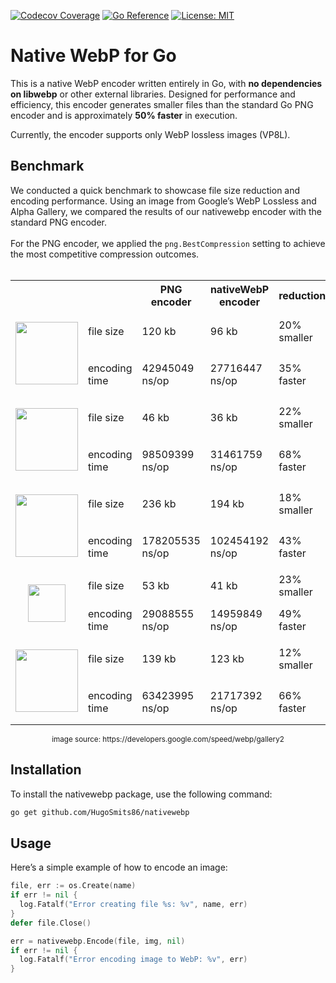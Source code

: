 [![Codecov Coverage](https://codecov.io/gh/HugoSmits86/nativewebp/branch/main/graph/badge.svg)](https://codecov.io/gh/HugoSmits86/nativewebp)
[![Go Reference](https://pkg.go.dev/badge/github.com/HugoSmits86/nativewebp.svg)](https://pkg.go.dev/github.com/HugoSmits86/nativewebp)
[![License: MIT](https://img.shields.io/badge/License-MIT-yellow.svg)](https://opensource.org/licenses/MIT)

# Native WebP for Go

This is a native WebP encoder written entirely in Go, with **no dependencies on libwebp** or other external libraries. Designed for performance and efficiency, this encoder generates smaller files than the standard Go PNG encoder and is approximately **50% faster** in execution.

Currently, the encoder supports only WebP lossless images (VP8L).

## Benchmark

We conducted a quick benchmark to showcase file size reduction and encoding performance. Using an image from Google’s WebP Lossless and Alpha Gallery, we compared the results of our nativewebp encoder with the standard PNG encoder. <br/><br/>
For the PNG encoder, we applied the `png.BestCompression` setting to achieve the most competitive compression outcomes.
<br/><br/>

<table align="center">
  <tr>
    <th></th>
    <th></th>
    <th>PNG encoder</th>
    <th>nativeWebP encoder</th>
    <th>reduction</th>
  </tr>
  <tr>
    <td rowspan="2" height="110px"><p align="center"><img src="https://www.gstatic.com/webp/gallery3/1.png" height="100px"></p></td>
    <td>file size</td>
    <td>120 kb</td>
    <td>96 kb</td>
    <td>20% smaller</td>
  </tr>
  <tr>
    <td>encoding time</td>
    <td>42945049 ns/op</td>
    <td>27716447 ns/op</td>
    <td>35% faster</td>
  </tr>
  <tr>
    <td rowspan="2" height="110px"><p align="center"><img src="https://www.gstatic.com/webp/gallery3/2.png" height="100px"></p></td>
    <td>file size</td>
    <td>46 kb</td>
    <td>36 kb</td>
    <td>22% smaller</td>
  </tr>
  <tr>
    <td>encoding time</td>
    <td>98509399 ns/op</td>
    <td>31461759 ns/op</td>
    <td>68% faster</td>
  </tr>
  <tr>
    <td rowspan="2" height="110px"><p align="center"><img src="https://www.gstatic.com/webp/gallery3/3.png" height="100px"></p></td>
    <td>file size</td>
    <td>236 kb</td>
    <td>194 kb</td>
    <td>18% smaller</td>
  </tr>
  <tr>
    <td>encoding time</td>
    <td>178205535 ns/op</td>
    <td>102454192 ns/op</td>
    <td>43% faster</td>
  </tr>
  <tr>
    <td rowspan="2" height="110px"><p align="center"><img src="https://www.gstatic.com/webp/gallery3/4.png" height="60px"></p></td>
    <td>file size</td>
    <td>53 kb</td>
    <td>41 kb</td>
    <td>23% smaller</td>
  </tr>
  <tr>
    <td>encoding time</td>
    <td>29088555 ns/op</td>
    <td>14959849 ns/op</td>
    <td>49% faster</td>
  </tr>
  <tr>
    <td rowspan="2" height="110px"><p align="center"><img src="https://www.gstatic.com/webp/gallery3/5.png" height="100px"></p></td>
    <td>file size</td>
    <td>139 kb</td>
    <td>123 kb</td>
    <td>12% smaller</td>
  </tr>
  <tr>
    <td>encoding time</td>
    <td>63423995 ns/op</td>
    <td>21717392 ns/op</td>
    <td>66% faster</td>
  </tr>
</table>
<p align="center">
<sub>image source: https://developers.google.com/speed/webp/gallery2</sub>
</p>


## Installation

To install the nativewebp package, use the following command:
```Bash
go get github.com/HugoSmits86/nativewebp
```
## Usage

Here’s a simple example of how to encode an image:
```Go
file, err := os.Create(name)
if err != nil {
  log.Fatalf("Error creating file %s: %v", name, err)
}
defer file.Close()

err = nativewebp.Encode(file, img, nil)
if err != nil {
  log.Fatalf("Error encoding image to WebP: %v", err)
}
```
